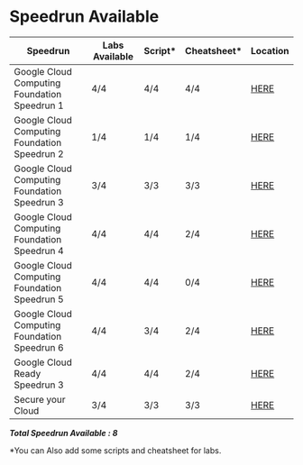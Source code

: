 # Speedrun Available

| Speedrun | Labs Available | Script* | Cheatsheet* | Location |
| ----- | -------------- | ------- | ----------- | -------- |
| Google Cloud Computing Foundation Speedrun 1  | 4/4 | 4/4 | 4/4 | [HERE](Google%20Cloud%20Computing%20Foundations%20Speedrun%201) |
| Google Cloud Computing Foundation Speedrun 2 | 1/4 | 1/4 | 1/4 | [HERE](Google%20Cloud%20Computing%20Foundations%20Speedrun%202) |
| Google Cloud Computing Foundation Speedrun 3 | 3/4 | 3/3 | 3/3 | [HERE](Google%20Cloud%20Computing%20Foundations%20Speedrun%203) |
| Google Cloud Computing Foundation Speedrun 4 | 4/4 | 4/4 | 2/4 | [HERE](Google%20Cloud%20Computing%20Foundations%20Speedrun%204) |
| Google Cloud Computing Foundation Speedrun 5 | 4/4 | 4/4 | 0/4 | [HERE](Google%20Cloud%20Computing%20Foundations%20Speedrun%205) |
| Google Cloud Computing Foundation Speedrun 6  | 4/4 | 3/4 | 2/4 | [HERE](Google%20Cloud%20Computing%20Foundations%20Speedrun%206) |
| Google Cloud Ready Speedrun 3  | 4/4 | 4/4 | 2/4 | [HERE](GoogleCloudReady%20Speedrun%203)
| Secure your Cloud  | 3/4 | 3/3 | 3/3 | [HERE](Secure%20your%20Cloud)

***Total Speedrun Available : 8***

*You can Also add some scripts and cheatsheet for labs.